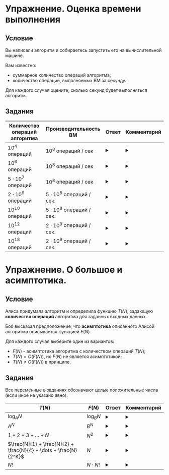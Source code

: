 # Упражнение. Оценка времени выполнения

## Условие 
Вы написали алгоритм и собираетесь запустить его на вычислительной машине.

Вам известно:
- суммарное количество операций алгоритма;
- количество операций, выполняемых ВМ за секунду.

Для каждого случая оцените, сколько секунд будет выполняться алгоритм.

## Задания

Количество операций алгоритма | Производительность ВМ | Ответ | Комментарий
---|---|---|---
$10^4$ операций | $10^8$ операций / сек | <details> <summary> </summary> $0.0001$ секунды. </details> | <details> <summary> </summary> Настолько малая величина, что вероятнее подготовка программы к запуску будет дольше, чем само время выполнения. </details>
$10^6$ операций | $10^8$ операций / сек | <details> <summary> </summary> $0.01$ секунды. </details> | <details> <summary> </summary> Практически нет разницы с прошлым пунктом. </details>
$5 \cdot 10^7$ операций | $10^8$ операций / сек | <details> <summary> </summary> $0.5$ секунды. </details> | <details> <summary> </summary> Не слишком много, но уже заметно для наблюдателя. </details>
$2 \cdot 10^9$ операций | $5 \cdot 10^8$ операций / сек. | <details> <summary> </summary> $4$ секунды.  </details> | <details> <summary> </summary> В рамках соревнования это может быть критично, но в реальной жизни - вполне адекватное время выполнения. </details>
$10^{10}$ операций | $5 \cdot 10^8$ операций / сек. | <details> <summary> </summary> $20$ секунд.  </details> | <details> <summary> </summary> Для какого-то предпросчета сгодится, но уже придется подождать. </details>
$10^{12}$ операций | $2 \cdot 10^9$ операций / сек. | <details> <summary> </summary> $500$ секунд - около 8-9 минут. </details> | <details> <summary> </summary> Обратите внимание, что специально взят очень "оптимистичный" вариант скорости выполнения. </details>
$10^{18}$ операций | $2 \cdot 10^9$ операций / сек. | <details> <summary> </summary> $5 \cdot 10^8$ секунд - почти 16 лет. </details> | <details> <summary> </summary> Комментарии излишни. </details>

# Упражнение. О большое и асимптотика.

## Условие 
Алиса придумала алгоритм и определила функцию $T(N)$, задающую **количество операций** алгоритма для заданных входных данных.

Боб высказал предположение, что **асимптотика** описанного Алисой алгоритма описывается функцией $F(N)$.

Для каждого случая выберите один из вариантов:

- $F(N)$ - асимптотика алгоритма с количеством операций $T(N)$;
- $T(N) = O(F(N))$, но $F(N)$ не является асимптотикой;
- $T(N) \ne O(F(N))$ в принципе.

## Задания

Все переменные в заданиях обозначают целые положительные числа (если иное не указано явно).

$T(N)$ | $F(N)$ | Ответ | Комментарий
---|---|---|---
$\log_A{N}$ | $\log_B{N}$ | <details> <summary> </summary> </details> | <details> <summary> </summary> </details>
$A^N$ | $B^N$ | <details> <summary> </summary> </details> | <details> <summary> </summary> </details>
$1 + 2 + 3 + \dots + N$ | $N^2$ | <details> <summary> </summary> </details> | <details> <summary> </summary> </details>
$\frac{N}{1} + \frac{N}{2} + \frac{N}{4} + \dots + \frac{N}{2^K}$ | $N$ | <details> <summary> </summary> </details> | <details> <summary> </summary> </details>
$N!$ | $N \cdot N!$ | <details> <summary> </summary> </details> | <details> <summary> </summary> </details>
